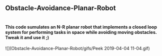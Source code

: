 ## Obstacle-Avoidance-Planar-Robot <h1>
#### This code sumulates an N-R planar robot that implements a closed loop system for performing tasks in space while avoiding moving obstacles. Tweak it and use it ;)

![](Obstacle-Avoidance-Planar-Robot/gifs/Peek 2019-04-04 11-04.gif)

